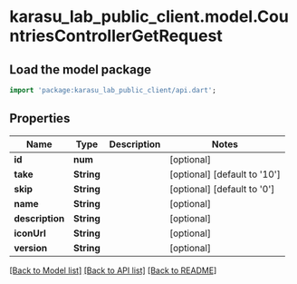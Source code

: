 # karasu_lab_public_client.model.CountriesControllerGetRequest

## Load the model package
```dart
import 'package:karasu_lab_public_client/api.dart';
```

## Properties
Name | Type | Description | Notes
------------ | ------------- | ------------- | -------------
**id** | **num** |  | [optional] 
**take** | **String** |  | [optional] [default to '10']
**skip** | **String** |  | [optional] [default to '0']
**name** | **String** |  | [optional] 
**description** | **String** |  | [optional] 
**iconUrl** | **String** |  | [optional] 
**version** | **String** |  | [optional] 

[[Back to Model list]](../README.md#documentation-for-models) [[Back to API list]](../README.md#documentation-for-api-endpoints) [[Back to README]](../README.md)


